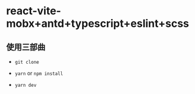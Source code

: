 # react-vite-mobx+antd+typescript+eslint+scss

## 使用三部曲

- `git clone`

- `yarn` or `npm install`

- `yarn dev`
